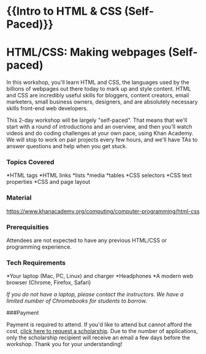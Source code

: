 # {{Intro to HTML & CSS (Self-Paced)}}
# HTML/CSS: Making webpages (Self-paced)

In this workshop, you'll learn HTML and CSS, the languages used by the billions of webpages out there today to mark up and style content. HTML and CSS are incredibly useful skills for bloggers, content creators, email marketers, small business owners, designers, and are absolutely necessary skills front-end web developers. 

This 2-day workshop will be largely "self-paced". That means that we'll start with a round of introductions and an overview, and then you'll watch videos and do coding challenges at your own pace, using Khan Academy. We will stop to work on pair projects every few hours, and we'll have TAs to answer questions and help when you get stuck.


### Topics Covered

*HTML tags
*HTML links
*lists
*media
*tables
*CSS selectors
*CSS text properties
*CSS and page layout


### Material

<https://www.khanacademy.org/computing/computer-programming/html-css>

### Prerequisities

Attendees are not expected to have any previous HTML/CSS or programming experience.


### Tech Requirements

*Your laptop (Mac, PC, Linux) and charger
*Headphones
*A modern web browser (Chrome, Firefox, Safari)

*If you do not have a laptop, please contact the instructors. We have a limited number of Chromebooks for students to borrow.*


###Payment

Payment is required to attend. If you'd like to attend but cannot afford the cost, [click here to request a scholarship](https://docs.google.com/forms/d/e/1FAIpQLSfiUBN4yve3L7iociXzcqNgEtrljsn_7mCgZ3eUtvAEr3bcQg/viewform). Due to the number of applications, only the scholarship recipient will receive an email a few days before the workshop. Thank you for your understanding!

